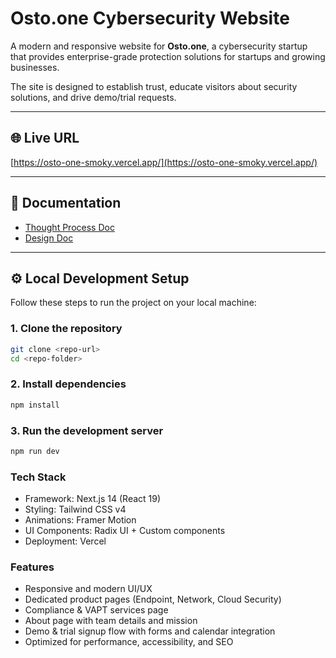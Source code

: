 # Osto.one Cybersecurity Website

A modern and responsive website for **Osto.one**, a cybersecurity startup that provides enterprise-grade protection solutions for startups and growing businesses.  

The site is designed to establish trust, educate visitors about security solutions, and drive demo/trial requests.  

---

## 🌐 Live URL
[https://osto-one-smoky.vercel.app/](https://osto-one-smoky.vercel.app/)

---

## 📄 Documentation
- [Thought Process Doc](https://hackathon.osto.one/tusharkhatri/p-1/-/blob/main/Thought%20Process.pdf?ref_type=heads)  
- [Design Doc](https://hackathon.osto.one/tusharkhatri/p-1/-/blob/main/Design%20doc.pdf?ref_type=heads)  

---

## ⚙️ Local Development Setup

Follow these steps to run the project on your local machine:

### 1. Clone the repository
```bash
git clone <repo-url>
cd <repo-folder>
```

### 2. Install dependencies
```bash
npm install
```

### 3. Run the development server
```bash
npm run dev
```

### Tech Stack
- Framework: Next.js 14 (React 19)
- Styling: Tailwind CSS v4
- Animations: Framer Motion
- UI Components: Radix UI + Custom components
- Deployment: Vercel

### Features

- Responsive and modern UI/UX
- Dedicated product pages (Endpoint, Network, Cloud Security)
- Compliance & VAPT services page
- About page with team details and mission
- Demo & trial signup flow with forms and calendar integration
- Optimized for performance, accessibility, and SEO